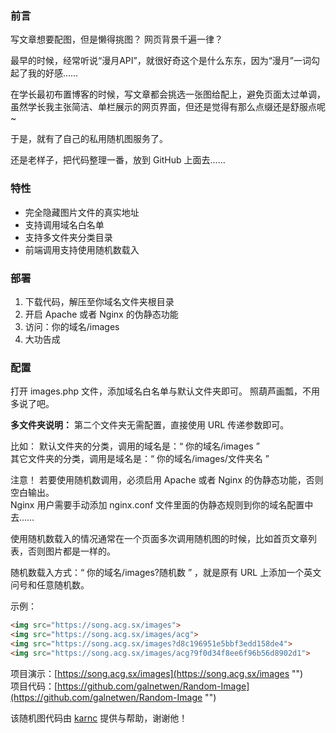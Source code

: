### 前言
写文章想要配图，但是懒得挑图？
网页背景千遍一律？

最早的时候，经常听说“漫月API”，就很好奇这个是什么东东，因为“漫月”一词勾起了我的好感……

在学长最初布置博客的时候，写文章都会挑选一张图给配上，避免页面太过单调，虽然学长我主张简洁、单栏展示的网页界面，但还是觉得有那么点缀还是舒服点呢 ~

于是，就有了自己的私用随机图服务了。

还是老样子，把代码整理一番，放到 GitHub 上面去……

### 特性
- 完全隐藏图片文件的真实地址
- 支持调用域名白名单
- 支持多文件夹分类目录
- 前端调用支持使用随机数载入

### 部署
1. 下载代码，解压至你域名文件夹根目录
2. 开启 Apache 或者 Nginx 的伪静态功能
3. 访问：你的域名/images
4. 大功告成

### 配置
打开 images.php 文件，添加域名白名单与默认文件夹即可。
照葫芦画瓢，不用多说了吧。

**多文件夹说明：**
第二个文件夹无需配置，直接使用 URL 传递参数即可。

比如：
默认文件夹的分类，调用的域名是：“ 你的域名/images ”  
其它文件夹的分类，调用是域名是：“ 你的域名/images/文件夹名 ”

注意！
若要使用随机数调用，必须启用 Apache 或者 Nginx 的伪静态功能，否则空白输出。  
Nginx 用户需要手动添加 nginx.conf 文件里面的伪静态规则到你的域名配置中去……

使用随机数载入的情况通常在一个页面多次调用随机图的时候，比如首页文章列表，否则图片都是一样的。

随机数载入方式：“ 你的域名/images?随机数 ” ，就是原有 URL 上添加一个英文问号和任意随机数。

示例：
```html
<img src="https://song.acg.sx/images">
<img src="https://song.acg.sx/images/acg">
<img src="https://song.acg.sx/images?d8c196951e5bbf3edd158de4">
<img src="https://song.acg.sx/images/acg?9f0d34f8ee6f96b56d8902d1">
```

项目演示：[https://song.acg.sx/images](https://song.acg.sx/images "")  
项目代码：[https://github.com/galnetwen/Random-Image](https://github.com/galnetwen/Random-Image "")

该随机图代码由 [karnc](https://karnc.com/ "") 提供与帮助，谢谢他！